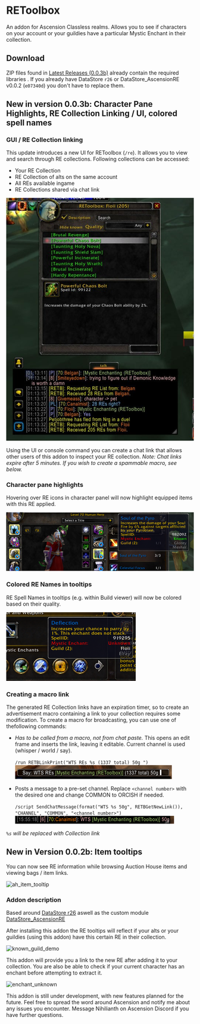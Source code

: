 # REToolbox
An addon for Ascension Classless realms. Allows you to see if characters on your account or your guildies have a particular Mystic Enchant in their collection.

## Download

ZIP files found in [Latest Releases (0.0.3b)](https://github.com/Nihilianth/REToolbox/releases/tag/v0.0.3b_apply_extract) already contain the required libraries . If you already have DataStore ``r26`` or DataStore_AscensionRE v0.0.2 (``e07340d``) you don't have to replace them.

## New in version 0.0.3b: Character Pane Highlights, RE Collection Linking / UI, colored spell names

### GUI / RE Collection linking
This update introduces a new UI for REToolbox (``/re``). It allows you to view and search through RE collections. Following collections can be accessed:

- Your RE Collection
- RE Collection of alts on the same account
- All REs available ingame
- RE Collections shared via chat link

![re_toolbox_gui](images/cut.jpg)

Using the UI or console command you can create a chat link that allows other users of this addon to inspect your RE collection. 
_Note: Chat links expire after 5 minutes. If you wish to create a spammable macro, see below._

### Character pane highlights
Hovering over RE icons in character panel will now highlight equipped items with this RE applied.

![re_toolbox_chars](images/image_char_highlight.png)

### Colored RE Names in tooltips
RE Spell Names in tooltips (e.g. within Build viewer) will now be colored based on their quality.

![re_toolbox_color](images/image_re_tooltip_color.png)

### Creating a macro link
The generated RE Collection links have an expiration timer, so to create an advertisement macro containing a link to your collection requires some modification. To create a macro for broadcasting, you can use one of thefollowing commands:

- _Has to be called from a macro, not from chat paste._ This opens an edit frame and inserts the link, leaving it editable. Current channel is used (whisper / world / say).

    ``/run RETBLinkPrint("WTS REs %s (1337 total) 50g ")``
    ![example_macro_1](images/re_macro_1.png)
- Posts a message to a pre-set channel. Replace ``<channel number>`` with the desired one and change COMMON to ORCISH if needed.
  
    ``/script SendChatMessage(format("WTS %s 50g", RETBGetNewLink()), "CHANNEL", "COMMON", "<channel number>")``
    ![example_macro_1](images/re_macro_2.png)

_``%s`` will be replaced with Collection link_

## New in Version 0.0.2b: Item tooltips

You can now see RE information while browsing Auction House items and viewing bags / item links.


![ah_item_tooltip](https://user-images.githubusercontent.com/6731717/113595889-e2f5e480-9639-11eb-8c06-019914d3b61f.png)


### Addon description
Based around [DataStore r26](https://www.curseforge.com/wow/addons/datastore/files/437591) aswell as the custom module [DataStore_AscensionRE](https://github.com/Nihilianth/DataStore_AscensionRE)


After installing this addon the RE tooltips will reflect if your alts or your guildies (using this addon) have this certain RE in their collection.


![known_guild_demo](https://user-images.githubusercontent.com/6731717/113483263-d2f7cc80-94a2-11eb-991a-5077097ade52.png)

This addon will provide you a link to the new RE after adding it to your collection. You are also be able to check if your current character has an enchant before attempting to extract it.


![enchant_unknown](https://user-images.githubusercontent.com/6731717/113483252-c96e6480-94a2-11eb-9809-59cfa56a9fea.png)

This addon is still under development, with new features planned for the future. Feel free to spread the word around Ascension and notify me about any issues you encounter. Message Nihilianth on Ascension Discord if you have further questions.
